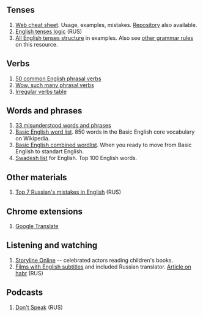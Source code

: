 
## Tenses

1. [Web cheat sheet](https://agalitsyn.github.io/english-cheatsheet/). Usage, examples, mistakes. [Repository](https://github.com/agalitsyn/english-cheatsheet) also available.
1. [English tenses logic](https://habr.com/post/43165/) (RUS)
1. [All English tenses structure](http://speakspeak.com/resources/english-grammar-rules/structure-of-english-tenses) in examples. Also see [other grammar rules](http://speakspeak.com/resources/english-grammar-rules) on this resource.

## Verbs

1. [50 common English phrasal verbs](assets/common_phrasal_verbs.pdf)
1. [Wow, such many phrasal verbs](assets/phrasal_verbs.pdf)
1. [Irregular verbs table](assets/irregular_verbs.pdf)

## Words and phrases

1. [33 misunderstood words and phrases](assets/misunderstood_words.jpg)
1. [Basic English word list](https://en.wiktionary.org/wiki/Appendix:Basic_English_word_list). 850 words in the Basic English core vocabulary on Wikipedia.
1. [Basic English combined wordlist](https://simple.wikipedia.org/wiki/Wikipedia:Basic_English_combined_wordlist). When you ready to move from Basic English to standart English.
1. [Swadesh list](https://en.wikipedia.org/wiki/Swadesh_list) for English. Top 100 English words.

## Other materials

1. [Top 7 Russian's mistakes in English](https://habr.com/company/taucraft/blog/145755/) (RUS)

## Chrome extensions

1. [Google Translate](https://chrome.google.com/webstore/detail/google-translate/aapbdbdomjkkjkaonfhkkikfgjllcleb)


## Listening and watching

1. [Storyline Online](https://www.storylineonline.net/) -- celebrated actors reading children's books.
1. [Films with English subtitles](http://www.hamatata.com/lib) and included Russian translator. [Article on habr](https://habr.com/post/227055/) (RUS)


## Podcasts

1. [Don't Speak](https://dontspeak.podster.fm/) (RUS)
